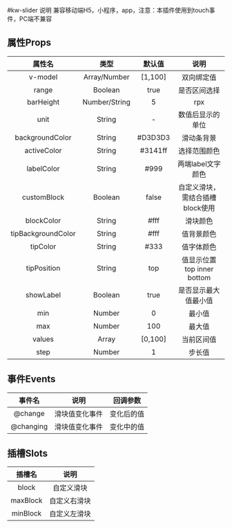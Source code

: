 #kw-slider 说明
兼容移动端H5，小程序，app，注意：本插件使用到touch事件，PC端不兼容
## 属性Props
|属性名				|类型			|默认值	|说明							|
|:-:				|:-:			|:-:	|:-:							|
|v-model			|Array/Number	|[1,100]|双向绑定值						|
|range				|Boolean		|true	|是否区间选择					|
|barHeight			|Number/String	|5		|rpx							|
|unit				|String			|-		|数值后显示的单位				|
|backgroundColor	|String			|#D3D3D3|滑动条背景						|
|activeColor		|String			|#3141ff|选择范围颜色					|
|labelColor			|String			|#999	|两端label文字颜色				|
|customBlock		|Boolean		|false	|自定义滑块，需结合插槽block使用	|
|blockColor			|String			|#fff	|滑块颜色						|
|tipBackgroundColor	|String			|#fff	|值背景颜色						|
|tipColor			|String			|#333	|值字体颜色						|
|tipPosition		|String			|top	|值显示位置  top inner bottom	|
|showLabel			|Boolean		|true	|是否显示最大值最小值				|
|min				|Number			|0		|最小值							|
|max				|Number			|100	|最大值							|
|values				|Array			|[0,100]|当前区间值						|
|step				|Number			|1		|步长值							|


## 事件Events

|事件名		|说明			|回调参数	|
|:-:		|:-:			|:-:		|
|@change	|滑块值变化事件	|变化后的值	|
|@changing	|滑块值变化事件	|变化中的值	|


## 插槽Slots

|插槽名		|说明		|
|:-:		|:-:		|
|block		|自定义滑块	|
|maxBlock	|自定义右滑块	|
|minBlock	|自定义左滑块	|